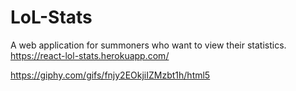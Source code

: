 # LoL-Stats
A web application for summoners who want to view their statistics.
https://react-lol-stats.herokuapp.com/

https://giphy.com/gifs/fnjy2EOkjiIZMzbt1h/html5
